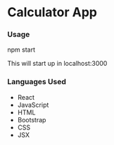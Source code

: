 <h1>Calculator App</h1>


<h3>Usage</h3>
<p>npm start</p>
<p>This will start up in localhost:3000</p>


<h3>Languages Used</h3>
<ul>
<li>React</li>
<li>JavaScript</li>
<li>HTML</li>
<li>Bootstrap</li>
<li>CSS</li>
<li>JSX</li>
</ul>
